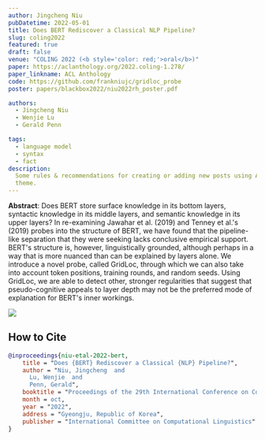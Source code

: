 ```yaml
---
author: Jingcheng Niu
pubDatetime: 2022-05-01
title: Does BERT Rediscover a Classical NLP Pipeline?
slug: coling2022
featured: true
draft: false
venue: "COLING 2022 (<b style='color: red;'>oral</b>)"
paper: https://aclanthology.org/2022.coling-1.278/
paper_linkname: ACL Anthology
code: https://github.com/frankniujc/gridloc_probe
poster: papers/blackbox2022/niu2022rh_poster.pdf

authors:
  - Jingcheng Niu
  - Wenjie Lu
  - Gerald Penn

tags:
  - language model
  - syntax
  - fact
description:
  Some rules & recommendations for creating or adding new posts using AstroPaper
  theme.
---
```


**Abstract**: Does BERT store surface knowledge in its bottom layers, syntactic knowledge in its middle layers, and semantic knowledge in its upper layers? In re-examining Jawahar et al. (2019) and Tenney et al.'s (2019) probes into the structure of BERT, we have found that the pipeline-like separation that they were seeking lacks conclusive empirical support. BERT's structure is, however, linguistically grounded, although perhaps in a way that is more nuanced than can be explained by layers alone. We introduce a novel probe, called GridLoc, through which we can also take into account token positions, training rounds, and random seeds. Using GridLoc, we are able to detect other, stronger regularities that suggest that pseudo-cognitive appeals to layer depth may not be the preferred mode of explanation for BERT's inner workings.

![](/research/coling2022/architecture.png)

## How to Cite
```bibtex
@inproceedings{niu-etal-2022-bert,
    title = "Does {BERT} Rediscover a Classical {NLP} Pipeline?",
    author = "Niu, Jingcheng  and
      Lu, Wenjie  and
      Penn, Gerald",
    booktitle = "Proceedings of the 29th International Conference on Computational Linguistics",
    month = oct,
    year = "2022",
    address = "Gyeongju, Republic of Korea",
    publisher = "International Committee on Computational Linguistics"
}

```